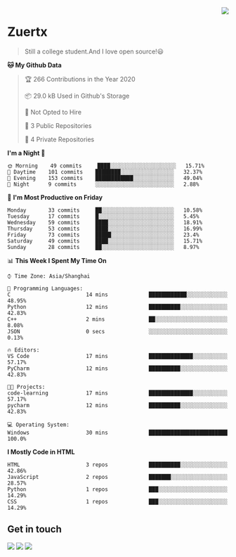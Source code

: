 <a href="#">
<img align="right" src="https://github-readme-stats.vercel.app/api?username=zuertx&show_icons=true&hide_border=true">
</a>

# Zuertx
> Still a college student.And I love open source!😃  

<!--START_SECTION:waka-->
**🐱 My Github Data** 

> 🏆 266 Contributions in the Year 2020
 > 
> 📦 29.0 kB Used in Github's Storage 
 > 
> 🚫 Not Opted to Hire
 > 
> 📜 3 Public Repositories
 > 
> 🔑 4 Private Repositories 

**I'm a Night 🦉** 

```text
🌞 Morning    49 commits     ████░░░░░░░░░░░░░░░░░░░░░   15.71% 
🌆 Daytime    101 commits    ████████░░░░░░░░░░░░░░░░░   32.37% 
🌃 Evening    153 commits    ████████████░░░░░░░░░░░░░   49.04% 
🌙 Night      9 commits      ░░░░░░░░░░░░░░░░░░░░░░░░░   2.88%

```
📅 **I'm Most Productive on Friday** 

```text
Monday       33 commits     ██░░░░░░░░░░░░░░░░░░░░░░░   10.58% 
Tuesday      17 commits     █░░░░░░░░░░░░░░░░░░░░░░░░   5.45% 
Wednesday    59 commits     ████░░░░░░░░░░░░░░░░░░░░░   18.91% 
Thursday     53 commits     ████░░░░░░░░░░░░░░░░░░░░░   16.99% 
Friday       73 commits     █████░░░░░░░░░░░░░░░░░░░░   23.4% 
Saturday     49 commits     ████░░░░░░░░░░░░░░░░░░░░░   15.71% 
Sunday       28 commits     ██░░░░░░░░░░░░░░░░░░░░░░░   8.97%

```


📊 **This Week I Spent My Time On** 

```text
⌚︎ Time Zone: Asia/Shanghai

💬 Programming Languages: 
C                        14 mins             ████████████░░░░░░░░░░░░░   48.95% 
Python                   12 mins             ██████████░░░░░░░░░░░░░░░   42.83% 
C++                      2 mins              ██░░░░░░░░░░░░░░░░░░░░░░░   8.08% 
JSON                     0 secs              ░░░░░░░░░░░░░░░░░░░░░░░░░   0.13%

🔥 Editors: 
VS Code                  17 mins             ██████████████░░░░░░░░░░░   57.17% 
PyCharm                  12 mins             ██████████░░░░░░░░░░░░░░░   42.83%

🐱‍💻 Projects: 
code-learning            17 mins             ██████████████░░░░░░░░░░░   57.17% 
pycharm                  12 mins             ██████████░░░░░░░░░░░░░░░   42.83%

💻 Operating System: 
Windows                  30 mins             █████████████████████████   100.0%

```

**I Mostly Code in HTML** 

```text
HTML                     3 repos             ██████████░░░░░░░░░░░░░░░   42.86% 
JavaScript               2 repos             ███████░░░░░░░░░░░░░░░░░░   28.57% 
Python                   1 repos             ███░░░░░░░░░░░░░░░░░░░░░░   14.29% 
CSS                      1 repos             ███░░░░░░░░░░░░░░░░░░░░░░   14.29%

```



<!--END_SECTION:waka-->

## Get in touch
[![](https://img.shields.io/badge/-https://zuertx.tk-0e83cd?style=flat-square&logo=Blogger&logoColor=fff)](https://zuertx.tk)
[![](https://img.shields.io/badge/-@zuertx-3db6f1?style=flat-square&logo=Telegram&logoColor=2ca5e0)](https://t.me/zuertx)
[![](https://img.shields.io/badge/-zuertx@gmail.com-911318?style=flat-square&logo=Mail.RU&logoColor=white&labelColor=c14438)](mailto:zuertx_at_gmail.com)
